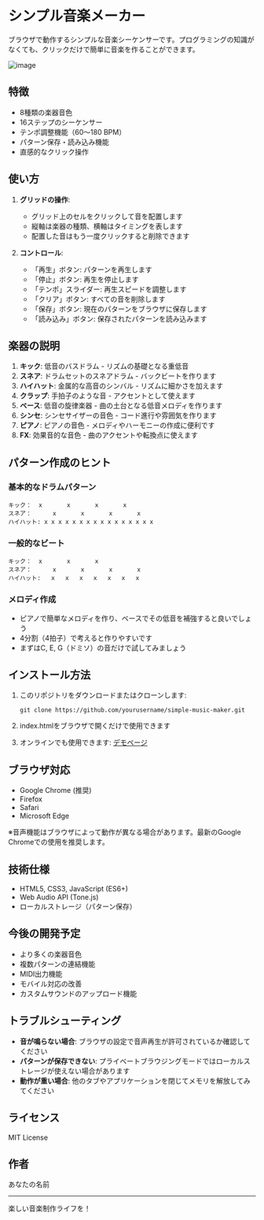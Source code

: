 # シンプル音楽メーカー

ブラウザで動作するシンプルな音楽シーケンサーです。プログラミングの知識がなくても、クリックだけで簡単に音楽を作ることができます。

![image](https://github.com/user-attachments/assets/4825686b-f81a-4215-821e-2bec9455779a)


## 特徴

- 8種類の楽器音色
- 16ステップのシーケンサー
- テンポ調整機能（60〜180 BPM）
- パターン保存・読み込み機能
- 直感的なクリック操作

## 使い方

1. **グリッドの操作**:
   - グリッド上のセルをクリックして音を配置します
   - 縦軸は楽器の種類、横軸はタイミングを表します
   - 配置した音はもう一度クリックすると削除できます

2. **コントロール**:
   - 「再生」ボタン: パターンを再生します
   - 「停止」ボタン: 再生を停止します
   - 「テンポ」スライダー: 再生スピードを調整します
   - 「クリア」ボタン: すべての音を削除します
   - 「保存」ボタン: 現在のパターンをブラウザに保存します
   - 「読み込み」ボタン: 保存されたパターンを読み込みます

## 楽器の説明

1. **キック**: 低音のバスドラム - リズムの基礎となる重低音
2. **スネア**: ドラムセットのスネアドラム - バックビートを作ります
3. **ハイハット**: 金属的な高音のシンバル - リズムに細かさを加えます
4. **クラップ**: 手拍子のような音 - アクセントとして使えます
5. **ベース**: 低音の旋律楽器 - 曲の土台となる低音メロディを作ります
6. **シンセ**: シンセサイザーの音色 - コード進行や雰囲気を作ります
7. **ピアノ**: ピアノの音色 - メロディやハーモニーの作成に便利です
8. **FX**: 効果音的な音色 - 曲のアクセントや転換点に使えます

## パターン作成のヒント

### 基本的なドラムパターン
```
キック：  x       x       x       x    
スネア：      x       x       x       x
ハイハット: x x x x x x x x x x x x x x x x
```

### 一般的なビート
```
キック：  x       x       x           
スネア：      x       x       x       x
ハイハット:   x   x   x   x   x   x   x   
```

### メロディ作成
- ピアノで簡単なメロディを作り、ベースでその低音を補強すると良いでしょう
- 4分割（4拍子）で考えると作りやすいです
- まずはC, E, G（ドミソ）の音だけで試してみましょう

## インストール方法

1. このリポジトリをダウンロードまたはクローンします:
   ```
   git clone https://github.com/yourusername/simple-music-maker.git
   ```

2. index.htmlをブラウザで開くだけで使用できます

3. オンラインでも使用できます: [デモページ](https://github.com/gorityan/simple_sequencer.git)

## ブラウザ対応

- Google Chrome (推奨)
- Firefox
- Safari
- Microsoft Edge

※音声機能はブラウザによって動作が異なる場合があります。最新のGoogle Chromeでの使用を推奨します。

## 技術仕様

- HTML5, CSS3, JavaScript (ES6+)
- Web Audio API (Tone.js)
- ローカルストレージ（パターン保存）

## 今後の開発予定

- より多くの楽器音色
- 複数パターンの連結機能
- MIDI出力機能
- モバイル対応の改善
- カスタムサウンドのアップロード機能

## トラブルシューティング

- **音が鳴らない場合**: ブラウザの設定で音声再生が許可されているか確認してください
- **パターンが保存できない**: プライベートブラウジングモードではローカルストレージが使えない場合があります
- **動作が重い場合**: 他のタブやアプリケーションを閉じてメモリを解放してみてください

## ライセンス

MIT License

## 作者

あなたの名前

---

楽しい音楽制作ライフを！
